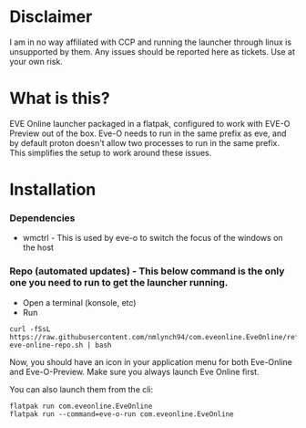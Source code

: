 # Disclaimer
I am in no way affiliated with CCP and running the launcher through linux is unsupported by them. Any issues should be reported here as tickets. Use at your own risk.  

# What is this?
EVE Online launcher packaged in a flatpak, configured to work with EVE-O Preview out of the box. Eve-O needs to run in the same prefix as eve, and by default proton doesn't allow two processes to run in the same prefix. This simplifies the setup to work around these issues.

# Installation 
### Dependencies
- wmctrl - This is used by eve-o to switch the focus of the windows on the host

### Repo (automated updates) - This below command is the only one you need to run to get the launcher running.
- Open a terminal (konsole, etc)
- Run 
```
curl -fSsL https://raw.githubusercontent.com/nmlynch94/com.eveonline.EveOnline/refs/heads/main/install-eve-online-repo.sh | bash
```
Now, you should have an icon in your application menu for both Eve-Online and Eve-O-Preview. Make sure you always launch Eve Online first.

You can also launch them from the cli:
```
flatpak run com.eveonline.EveOnline
flatpak run --command=eve-o-run com.eveonline.EveOnline
```
